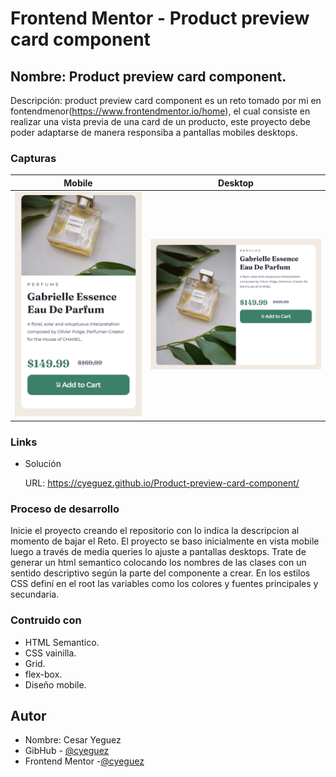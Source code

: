# Frontend Mentor - Product preview card component

## **Nombre: Product preview card component.**

Descripción: product preview card component es un reto tomado por mi en fontendmenor(https://www.frontendmentor.io/home), el cual consiste en realizar una vista previa de una card de un producto, este proyecto debe poder adaptarse de manera responsiba a pantallas mobiles desktops.

### Capturas

| Mobile                   | Desktop                   |
| ------------------------ | ------------------------- |
| ![](./design/mobile.png) | ![](./design/desktop.png) |

### Links

- Solución

  URL: https://cyeguez.github.io/Product-preview-card-component/



### Proceso de desarrollo

Inicie el proyecto creando el repositorio con lo indica la descripcion al momento de bajar el Reto.
El proyecto se baso inicialmente en vista mobile luego a través de media queries lo ajuste a pantallas desktops.
Trate de generar un html semantico colocando los nombres de las clases con un sentido descriptivo según la parte del componente a crear.
En los estilos CSS definí en el root las variables como los colores y fuentes principales y secundaria.


### Contruido con

<!-- ul -->

- HTML Semantico.
- CSS vainilla.
- Grid.
- flex-box.
- Diseño mobile.

## Autor

- Nombre: Cesar Yeguez
- GibHub - [@cyeguez](https://github.com/cyeguez)
- Frontend Mentor -[@cyeguez](https://www.frontendmentor.io/profile/cyeguez)
